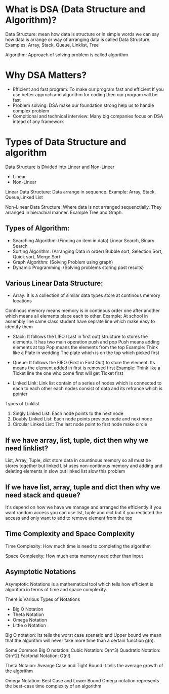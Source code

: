 # What is DSA (Data Structure and Algorithm)?
Data Structure: mean how data is structure or in simple words we can say how data is arrange or way of arranging data is called Data Structure. Examples: Array, Stack, Queue, Linklist, Tree

Algorithm: Approach of solving problem is called algorithm 

# Why DSA Matters?
- Efficient and fast program: To make our program fast and efficient 
If you use better approch and algorithm for coding then our program will be fast 
- Problem solving: DSA make our foundation strong help us to handle complex problem
- Compitional and technical interview: Many big companies focus on DSA intead of any framework

# Types of Data Structure and algorithm

Data Structure is Divided into Linear and Non-Linear

- Linear
- Non-Linear 

Linear Data Structure: Data arrange in sequence. Example: Array, Stack, Queue,Linked List

Non-Linear Data Structure: Where data is not arranged sequenctially. They arranged in hierachial manner. Example Tree and Graph.

## Types of Algorithm:
- Searching Algorithm: (Finding an item in data)
Linear Search, Binary Search
- Sorting Algorithm: (Arranging Data in order)
Bubble sort, Selection Sort, Quick sort, Merge Sort
- Graph Algorithm: (Solving Problem using graph)
- Dynamic Programming: (Solving problems storing past results)

## Various Linear Data Structure:

- Array: It is a collection of similar data types store at continous memory locations

Continous memory means memory is in continous order one after another which means all elements place each to other. Example: At school in assembly line same class student have seprate line which make easy to identify them

- Stack: It follows the LIFO (Last in first out) structure to stores the elements. It has two main operation push and pop 
Push means adding elements at top
Pop means the elements from the top
Example: Think like a Plate in wedding The plate which is on the top which picked first

- Queue: It follows the FIFO (First in First Out) to store the element. Its means the element added in first is removed first 
Example: Think like a Ticket line the one who come first will get Ticket first 

- Linked Link: Link list contain of a series of nodes which is connected to each to each other each nodes consist of data and its refrance which is pointer 

Types of Linklist
1) Singly Linked List: Each node points to the next node
2) Doubly Linked List: Each node points previous node and next node
3) Circular Linked List: The last node point to first node make circle

## If we have array, list, tuple, dict then why we need linklist?

List, Array, Tuple, dict store data in countinous memory so all must be stores together but linked List uses non-continous memory and adding and deleting elements in slow but linked list slow this problem 

## If we have list, array, tuple and dict then why we need stack and queue?

It's depend on how we have we manage and arranged the efficiently if you want random access you can use list, tuple and dict but if you recticted the access and only want to add to remove element from the top

## Time Complexity and Space Complexity

Time Complexity: How much time is need to completing the algorithm 

Space Complexity: How much exta memory need other than input 

## Asymptotic Notations

Asymptotic Notations is a mathematical tool which tells how efficient is algorithm in terms of time and space complexity.

There is Various Types of Notations
- Big O Notation
- Theta Notation
- Omega Notation
- Little o Notation

Big O notation: Its tells the worst case scenario and Upper bound we mean that the algorithm will never take more time than a certain function g(n).

Some Common Big O notation:
Cubic Notation: O(n^3)
Quadratic Notation: O(n^2)
Factorial Notation: O(n!)

Theta Notaion: Avearge Case and Tight Bound It tells the average growth of the algorithm

Omega Notation: Best Case and Lower Bound Omega notation represents the best-case time complexity of an algorithm

